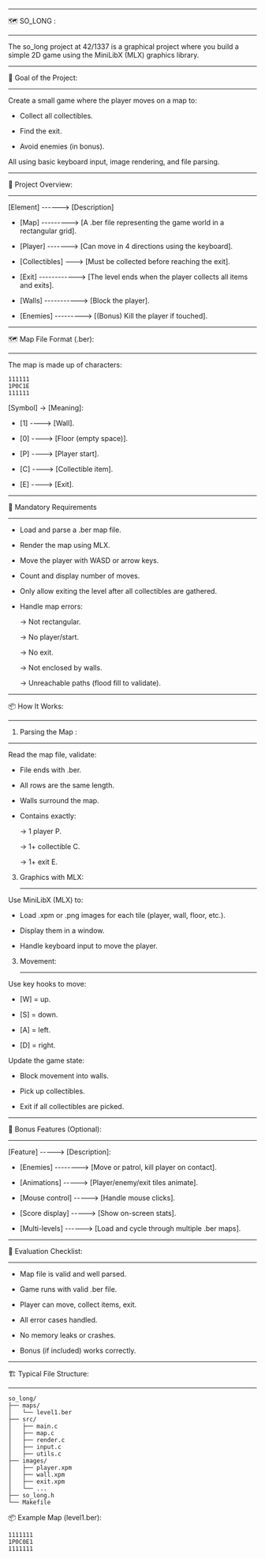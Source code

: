 _______________________________________________________
🗺️ SO_LONG :
_______________________________________________________

The so_long project at 42/1337 is a graphical project where you build a simple 2D game using the MiniLibX (MLX) graphics library.

_______________________________________________________
🎯 Goal of the Project:
_______________________________________________________

Create a small game where the player moves on a map to:

  * Collect all collectibles.

  * Find the exit.

  * Avoid enemies (in bonus).

All using basic keyboard input, image rendering, and file parsing.

_______________________________________________________
🧱 Project Overview:
_______________________________________________________

[Element] ------> [Description]

  * [Map] ---------> [A .ber file representing the game world in a rectangular grid].

  * [Player] -------> [Can move in 4 directions using the keyboard].

  * [Collectibles] ---> [Must be collected before reaching the exit].

  * [Exit] ------------> [The level ends when the player collects all items and exits].

  * [Walls] -----------> [Block the player].

  * [Enemies] ---------> [(Bonus)	Kill the player if touched].

________________________________________________________
🗺️ Map File Format (.ber):
________________________________________________________

The map is made up of characters:

    111111
    1P0C1E
    111111

[Symbol] -> [Meaning]:

  * [1] ----> [Wall].

  * [0] ----> [Floor (empty space)].

  * [P] ----> [Player start].

  * [C] ----> [Collectible item].

  * [E] ----> [Exit].

__________________________________________________________
🧩 Mandatory Requirements
__________________________________________________________

  * Load and parse a .ber map file.

  * Render the map using MLX.

  * Move the player with WASD or arrow keys.

  * Count and display number of moves.

  * Only allow exiting the level after all collectibles are gathered.

  * Handle map errors:

      -> Not rectangular.

      -> No player/start.

      -> No exit.

      -> Not enclosed by walls.

      -> Unreachable paths (flood fill to validate).

__________________________________________________________
📦 How It Works:
__________________________________________________________

1. Parsing the Map :
  _________________

   Read the map file, validate:

  * File ends with .ber.

  * All rows are the same length.

  * Walls surround the map.

  * Contains exactly:

    -> 1 player P.

    -> 1+ collectible C.

    -> 1+ exit E.

3. Graphics with MLX:
   __________________

  Use MiniLibX (MLX) to:

  * Load .xpm or .png images for each tile (player, wall, floor, etc.).

  * Display them in a window.

  * Handle keyboard input to move the player.

3. Movement:
   _________

Use key hooks to move:

  * [W] = up.

  * [S] = down.

  * [A] = left.

  * [D] = right.

Update the game state:

  * Block movement into walls.

  * Pick up collectibles.

  * Exit if all collectibles are picked.

_______________________________________________________________________________
🧠 Bonus Features (Optional):
_______________________________________________________________________________

[Feature] -----> [Description]:

  * [Enemies] --------> [Move or patrol, kill player on contact].

  * [Animations] -----> [Player/enemy/exit tiles animate].

  * [Mouse control] -----> [Handle mouse clicks].

  * [Score display] -----> [Show on-screen stats].

  * [Multi-levels] ------> [Load and cycle through multiple .ber maps].

_______________________________________________________________________________
🧪 Evaluation Checklist:
_______________________________________________________________________________

   * Map file is valid and well parsed.

   * Game runs with valid .ber file.

   * Player can move, collect items, exit.

   * All error cases handled.

   * No memory leaks or crashes.

   * Bonus (if included) works correctly.

______________________________________________________________________________
🏗️ Typical File Structure:
______________________________________________________________________________

    so_long/
    ├── maps/
    │   └── level1.ber
    ├── src/
    │   ├── main.c
    │   ├── map.c
    │   ├── render.c
    │   ├── input.c
    │   ├── utils.c
    ├── images/
    │   ├── player.xpm
    │   ├── wall.xpm
    │   ├── exit.xpm
    │   └── ...
    ├── so_long.h
    └── Makefile

  📦 Example Map (level1.ber):
  
    1111111
    1P0C0E1
    1111111
   
